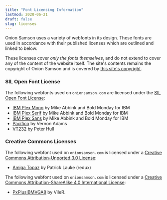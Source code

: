 ```yaml
---
title: "Font Licensing Information"
lastmod: 2020-06-21
draft: false
slug: licenses
---
```


Onion Samson uses a variety of webfonts in its design.  These fonts are
used in accordance with their published licenses which are outlined and
linked to below.

These licenses cover _only the fonts themselves_, and do not extend to
cover any of the content of the website itself.  The site's contents
remains the copyright of Onion Samson and is covered by [this site's
copyright](https://onionsamson.com/copyright).

### SIL Open Font License

The following webfonts used on `onionsamson.com` are licensed under the
[SIL Open Font
License](https://scripts.sil.org/cms/scripts/page.php?item_id=OFL_web):

* [IBM Plex Mono](https://www.ibm.com/plex/) by Mike Abbink and Bold
   Monday for IBM
* [IBM Plex Serif](https://www.ibm.com/plex/) by Mike Abbink and Bold
   Monday for IBM
* [IBM Plex Sans](https://www.ibm.com/plex/) by Mike Abbink and Bold
   Monday for IBM
* [Pacifico](https://fonts.google.com/specimen/Pacifico) by Vernon Adams
* [VT232](https://fonts.google.com/specimen/VT323) by Peter Hull

### Creative Commons Licenses

The following webfont used on `onionsamson.com` is licensed under a
[Creative Commons Attribution-Unported 3.0
License](http://creativecommons.org/licenses/by/3.0/):

* [Amiga Topaz](http://fontstruct.com/fontstructions/show/675155) by
   Patrick Lauke (redux)

The following webfont used on `onionsamson.com` is licensed under a
[Creative Commons Attribution-ShareAlike 4.0 International
License](https://creativecommons.org/licenses/by-sa/4.0/):

* [PxPlusIBMVGA8](https://int10h.org/oldschool-pc-fonts/fontlist/) by
   VileR.
